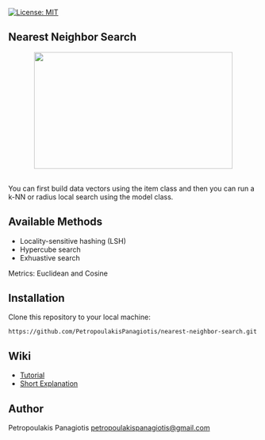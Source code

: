 [![License: MIT](https://img.shields.io/badge/License-MIT-yellow.svg)](https://opensource.org/licenses/MIT)
## Nearest Neighbor Search

<p align="center">
<img src="https://www.jcchouinard.com/wp-content/uploads/2021/08/image-8.png" width="400px" height="235px"> <br /> <br />
</p>
You can first build data vectors using the item class and then you can run a k-NN or radius local search using the model class. 

## Available Methods
* Locality-sensitive hashing (LSH)
* Hypercube search
* Exhuastive search <br />

Metrics: Euclidean and Cosine

## Installation
Clone this repository to your local machine: 
```
https://github.com/PetropoulakisPanagiotis/nearest-neighbor-search.git
```

## Wiki
* [Tutorial](https://github.com/PetropoulakisPanagiotis/neighbors-problem/wiki/Tutorial)
* [Short Explanation](https://github.com/PetropoulakisPanagiotis/nearest-neighbor-search/wiki/Short-Explanation)

## Author
Petropoulakis Panagiotis petropoulakispanagiotis@gmail.com
